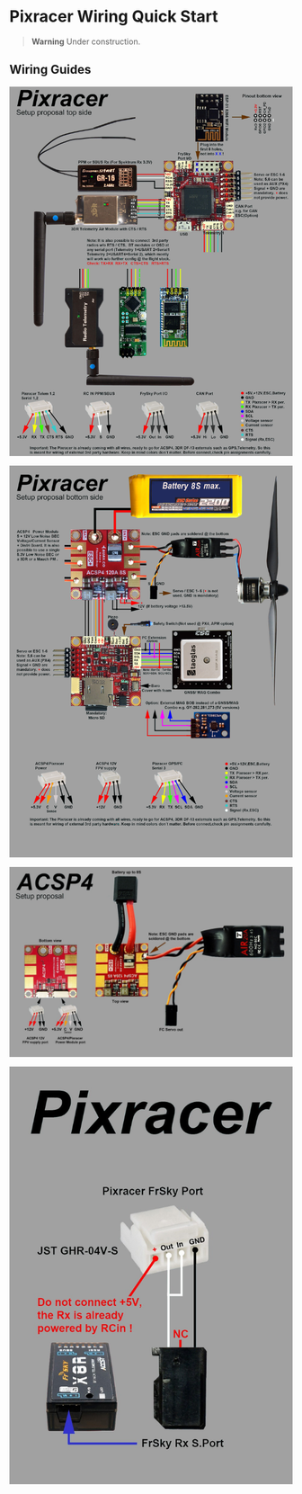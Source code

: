 # Pixracer Wiring Quick Start

> **Warning** Under construction.

## Wiring Guides

![Grau setup pixracer top](../../images/grau_setup_pixracer_top.jpg)

![Grau setup pixracer bottom](../../images/grau_setup_pixracer_bottom.jpg)

![Grau ACSP4 2 roh](../../images/grau_acsp4_2_roh.jpg)

![Grau b Pixracer FrSkyS.Port Connection](../../images/grau_b_pixracer_frskys.port_connection.jpg)
